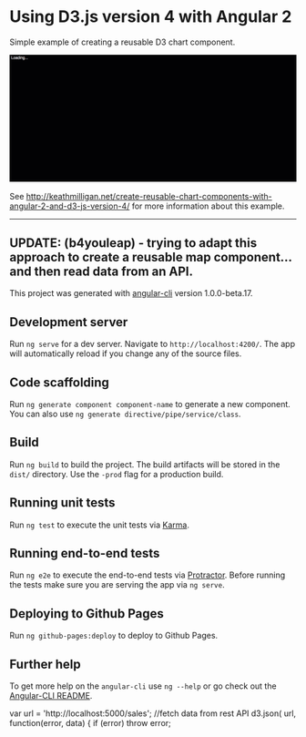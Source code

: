 # Using D3.js version 4 with Angular 2

Simple example of creating a reusable D3 chart component.

![screenshot](angular2-d3v4.gif)

See http://keathmilligan.net/create-reusable-chart-components-with-angular-2-and-d3-js-version-4/ for more information about this example.

---
UPDATE: (b4youleap) - trying to adapt this approach to create a reusable map component... and then read data from an API.
---

This project was generated with [angular-cli](https://github.com/angular/angular-cli) version 1.0.0-beta.17.

## Development server
Run `ng serve` for a dev server. Navigate to `http://localhost:4200/`. The app will automatically reload if you change any of the source files.

## Code scaffolding

Run `ng generate component component-name` to generate a new component. You can also use `ng generate directive/pipe/service/class`.

## Build

Run `ng build` to build the project. The build artifacts will be stored in the `dist/` directory. Use the `-prod` flag for a production build.

## Running unit tests

Run `ng test` to execute the unit tests via [Karma](https://karma-runner.github.io).

## Running end-to-end tests

Run `ng e2e` to execute the end-to-end tests via [Protractor](http://www.protractortest.org/). 
Before running the tests make sure you are serving the app via `ng serve`.

## Deploying to Github Pages

Run `ng github-pages:deploy` to deploy to Github Pages.

## Further help

To get more help on the `angular-cli` use `ng --help` or go check out the [Angular-CLI README](https://github.com/angular/angular-cli/blob/master/README.md).

var url = 'http://localhost:5000/sales';
//fetch data from rest API
d3.json( url,  function(error, data) {
  if (error) throw error;
